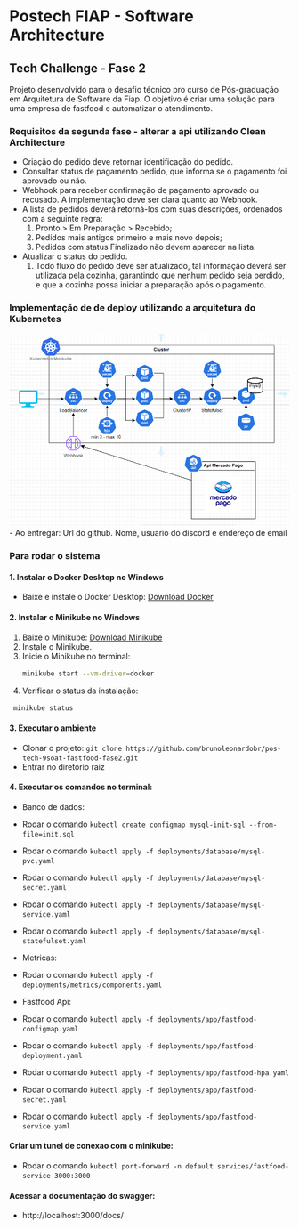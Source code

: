 <h1>Postech FIAP - Software Architecture</h1>
<h2>Tech Challenge - Fase 2</h2>

Projeto desenvolvido para o desafio técnico pro curso de Pós-graduação em Arquitetura de Software da Fiap. O objetivo é criar uma solução para uma empresa de fastfood e automatizar o atendimento.

### Requisitos da segunda fase - alterar a api utilizando Clean Architecture

- Criação do pedido deve retornar identificação do pedido.
- Consultar status de pagamento pedido, que informa se o pagamento foi aprovado ou não.
- Webhook para receber confirmação de pagamento aprovado ou recusado. A implementação deve ser clara quanto ao Webhook.
- A lista de pedidos deverá retorná-los com suas descrições, ordenados com a seguinte regra:
  1. Pronto > Em Preparação > Recebido;
  2. Pedidos mais antigos primeiro e mais novo depois;
  3. Pedidos com status Finalizado não devem aparecer na lista.
- Atualizar o status do pedido.
  1. Todo fluxo do pedido deve ser atualizado, tal informação deverá ser utilizada pela cozinha, garantindo que nenhum pedido seja perdido, e
     que a cozinha possa iniciar a preparação após o pagamento.

### Implementação de de deploy utilizando a arquitetura do Kubernetes

<img src="https://raw.githubusercontent.com/brunoleonardobr/pos-tech-9soat-fastfood-fase2/refs/heads/main/arquitetura_kubernetes_minikube.PNG?token=GHSAT0AAAAAACWORTHFNPYUBVYVRY6S7UOEZ4PZVMA"/>
- Ao entregar: Url do github. Nome, usuario do discord e endereço de email

### Para rodar o sistema

#### 1. Instalar o Docker Desktop no Windows

- Baixe e instale o Docker Desktop: [Download Docker](https://www.docker.com/products/docker-desktop)

#### 2. Instalar o Minikube no Windows

1. Baixe o Minikube: [Download Minikube](https://minikube.sigs.k8s.io/docs/start/?arch=%2Fwindows%2Fx86-64%2Fstable%2F.exe+download)
2. Instale o Minikube.
3. Inicie o Minikube no terminal:
   ```bash
   minikube start --vm-driver=docker
   ```
4. Verificar o status da instalação:

```bash
 minikube status
```

#### 3. Executar o ambiente

- Clonar o projeto: `git clone https://github.com/brunoleonardobr/pos-tech-9soat-fastfood-fase2.git`
- Entrar no diretório raiz

#### 4. Executar os comandos no terminal:

- Banco de dados:
- Rodar o comando `kubectl create configmap mysql-init-sql --from-file=init.sql`
- Rodar o comando `kubectl apply -f deployments/database/mysql-pvc.yaml`
- Rodar o comando `kubectl apply -f deployments/database/mysql-secret.yaml`
- Rodar o comando `kubectl apply -f deployments/database/mysql-service.yaml`
- Rodar o comando `kubectl apply -f deployments/database/mysql-statefulset.yaml`

- Metricas:
- Rodar o comando `kubectl apply -f deployments/metrics/components.yaml`

- Fastfood Api:
- Rodar o comando `kubectl apply -f deployments/app/fastfood-configmap.yaml`
- Rodar o comando `kubectl apply -f deployments/app/fastfood-deployment.yaml`
- Rodar o comando `kubectl apply -f deployments/app/fastfood-hpa.yaml`
- Rodar o comando `kubectl apply -f deployments/app/fastfood-secret.yaml`
- Rodar o comando `kubectl apply -f deployments/app/fastfood-service.yaml`

#### Criar um tunel de conexao com o minikube:

- Rodar o comando `kubectl port-forward -n default services/fastfood-service 3000:3000`

#### Acessar a documentação do swagger:

- http://localhost:3000/docs/
